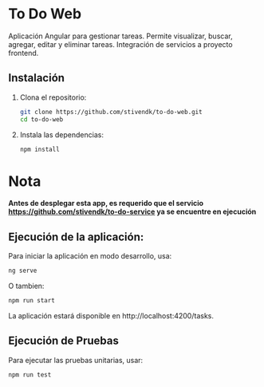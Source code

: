 # To Do Web

Aplicación Angular para gestionar tareas. Permite visualizar, buscar, agregar, editar y eliminar tareas. Integración de servicios a proyecto frontend.

## Instalación

1. Clona el repositorio:
   ```bash
   git clone https://github.com/stivendk/to-do-web.git
   cd to-do-web
   ```
2. Instala las dependencias:
   ```bash
   npm install
   ```
# Nota

**Antes de desplegar esta app, es requerido que el servicio https://github.com/stivendk/to-do-service ya se encuentre en ejecución**

## Ejecución de la aplicación:

Para iniciar la aplicación en modo desarrollo, usa:
```bash
ng serve
```
O tambien:
```bash
npm run start
```
La aplicación estará disponible en http://localhost:4200/tasks.

## Ejecución de Pruebas

Para ejecutar las pruebas unitarias, usar:
```bash
npm run test
```